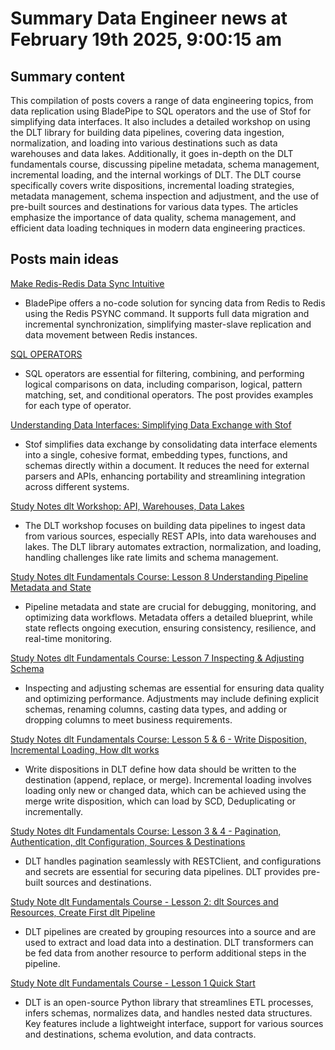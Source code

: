 # Summary Data Engineer news at February 19th 2025, 9:00:15 am
## Summary content
This compilation of posts covers a range of data engineering topics, from data replication using BladePipe to SQL operators and the use of Stof for simplifying data interfaces. It also includes a detailed workshop on using the DLT library for building data pipelines, covering data ingestion, normalization, and loading into various destinations such as data warehouses and data lakes. Additionally, it goes in-depth on the DLT fundamentals course, discussing pipeline metadata, schema management, incremental loading, and the internal workings of DLT. The DLT course specifically covers write dispositions, incremental loading strategies, metadata management, schema inspection and adjustment, and the use of pre-built sources and destinations for various data types. The articles emphasize the importance of data quality, schema management, and efficient data loading techniques in modern data engineering practices.

## Posts main ideas
[Make Redis-Redis Data Sync Intuitive](https://dev.to/bladepipe/make-redis-redis-data-sync-intuitive-2e5c)
*   BladePipe offers a no-code solution for syncing data from Redis to Redis using the Redis PSYNC command. It supports full data migration and incremental synchronization, simplifying master-slave replication and data movement between Redis instances.

[SQL OPERATORS](https://dev.to/john_analytics/sql-operators-36cg)
*   SQL operators are essential for filtering, combining, and performing logical comparisons on data, including comparison, logical, pattern matching, set, and conditional operators. The post provides examples for each type of operator.

[Understanding Data Interfaces: Simplifying Data Exchange with Stof](https://dev.to/amelia_wampler_e7aa93dab9/understanding-data-interfaces-simplifying-data-exchange-with-stof-8hm)
*   Stof simplifies data exchange by consolidating data interface elements into a single, cohesive format, embedding types, functions, and schemas directly within a document. It reduces the need for external parsers and APIs, enhancing portability and streamlining integration across different systems.

[Study Notes dlt Workshop: API, Warehouses, Data Lakes](https://dev.to/pizofreude/study-notes-dlt-workshop-api-warehouses-data-lakes-34k4)
*   The DLT workshop focuses on building data pipelines to ingest data from various sources, especially REST APIs, into data warehouses and lakes. The DLT library automates extraction, normalization, and loading, handling challenges like rate limits and schema management.

[Study Notes dlt Fundamentals Course: Lesson 8 Understanding Pipeline Metadata
and State](https://dev.to/pizofreude/study-notes-dlt-fundamentals-course-lesson-8-understanding-pipeline-metadata-and-state-4ame)
*   Pipeline metadata and state are crucial for debugging, monitoring, and optimizing data workflows. Metadata offers a detailed blueprint, while state reflects ongoing execution, ensuring consistency, resilience, and real-time monitoring.

[Study Notes dlt Fundamentals Course: Lesson 7 Inspecting & Adjusting Schema](https://dev.to/pizofreude/study-notes-dlt-fundamentals-course-lesson-7-inspecting-adjusting-schema-169h)
*   Inspecting and adjusting schemas are essential for ensuring data quality and optimizing performance. Adjustments may include defining explicit schemas, renaming columns, casting data types, and adding or dropping columns to meet business requirements.

[Study Notes dlt Fundamentals Course: Lesson 5 & 6 - Write Disposition,
Incremental Loading, How dlt works](https://dev.to/pizofreude/study-notes-dlt-fundamentals-course-lesson-5-6-write-disposition-incremental-loading-how-dlt-429j)
*   Write dispositions in DLT define how data should be written to the destination (append, replace, or merge). Incremental loading involves loading only new or changed data, which can be achieved using the merge write disposition, which can load by SCD, Deduplicating or incrementally.

[Study Notes dlt Fundamentals Course: Lesson 3 & 4 - Pagination, Authentication,
dlt Configuration, Sources & Destinations](https://dev.to/pizofreude/study-notes-dlt-fundamentals-course-lesson-3-4-pagination-authentication-dlt-configuration-3582)
*   DLT handles pagination seamlessly with RESTClient, and configurations and secrets are essential for securing data pipelines. DLT provides pre-built sources and destinations.

[Study Note dlt Fundamentals Course - Lesson 2: dlt Sources and Resources, Create
First dlt Pipeline](https://dev.to/pizofreude/study-note-dlt-fundamentals-course-lesson-2-dlt-sources-and-resources-create-first-dlt-pipeline-2ap4)
*   DLT pipelines are created by grouping resources into a source and are used to extract and load data into a destination. DLT transformers can be fed data from another resource to perform additional steps in the pipeline.

[Study Note dlt Fundamentals Course - Lesson 1 Quick Start](https://dev.to/pizofreude/study-note-dlt-fundamentals-course-lesson-1-quick-start-1jac)
*   DLT is an open-source Python library that streamlines ETL processes, infers schemas, normalizes data, and handles nested data structures. Key features include a lightweight interface, support for various sources and destinations, schema evolution, and data contracts.
